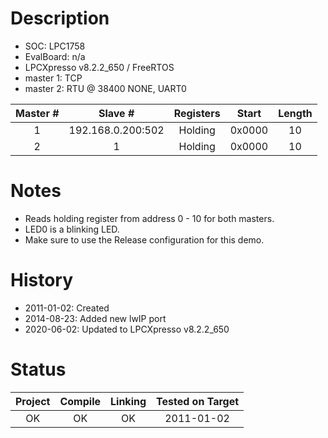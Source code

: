 # Description

* SOC: LPC1758
* EvalBoard: n/a
* LPCXpresso v8.2.2_650 / FreeRTOS 
* master 1: TCP
* master 2: RTU @ 38400 NONE, UART0

|Master #|Slave             #| Registers | Start  | Length |
|:------:|:-----------------:|:---------:|:------:|:------:| 
| 1      | 192.168.0.200:502 |Holding    | 0x0000 |   10   |
| 2      | 1                 |Holding    | 0x0000 |   10   |



# Notes
* Reads holding register from address 0 - 10 for both masters.
* LED0 is a blinking LED.
* Make sure to use the Release configuration for this demo.


# History
* 2011-01-02: Created
* 2014-08-23: Added new lwIP port
* 2020-06-02: Updated to LPCXpresso v8.2.2_650

# Status

| Project | Compile | Linking | Tested on Target |
|:-------:|:-------:|:-------:|:----------------:|
| OK      |   OK    |   OK    |  2011-01-02      |
